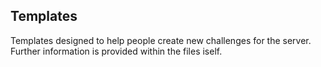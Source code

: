 ## Templates

Templates designed to help people create new challenges for the server. Further information is provided within the files iself.
